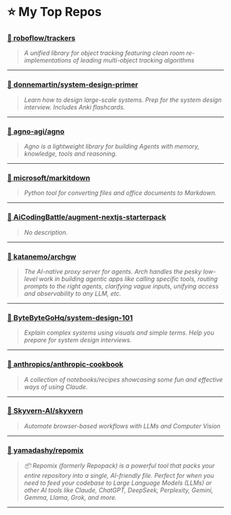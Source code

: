 # ⭐ My Top Repos

### [📌 roboflow/trackers](https://github.com/roboflow/trackers)
> _A unified library for object tracking featuring clean room re-implementations of leading multi-object tracking algorithms_

---

### [📌 donnemartin/system-design-primer](https://github.com/donnemartin/system-design-primer)
> _Learn how to design large-scale systems. Prep for the system design interview.  Includes Anki flashcards._

---

### [📌 agno-agi/agno](https://github.com/agno-agi/agno)
> _Agno is a lightweight library for building Agents with memory, knowledge, tools and reasoning._

---

### [📌 microsoft/markitdown](https://github.com/microsoft/markitdown)
> _Python tool for converting files and office documents to Markdown._

---

### [📌 AiCodingBattle/augment-nextjs-starterpack](https://github.com/AiCodingBattle/augment-nextjs-starterpack)
> _No description._

---

### [📌 katanemo/archgw](https://github.com/katanemo/archgw)
> _The AI-native proxy server for agents. Arch handles the pesky low-level work in building agentic apps like calling specific tools, routing prompts to the right agents, clarifying vague inputs, unifying access and observability to any LLM, etc._

---

### [📌 ByteByteGoHq/system-design-101](https://github.com/ByteByteGoHq/system-design-101)
> _Explain complex systems using visuals and simple terms. Help you prepare for system design interviews._

---

### [📌 anthropics/anthropic-cookbook](https://github.com/anthropics/anthropic-cookbook)
> _A collection of notebooks/recipes showcasing some fun and effective ways of using Claude._

---

### [📌 Skyvern-AI/skyvern](https://github.com/Skyvern-AI/skyvern)
> _Automate browser-based workflows with LLMs and Computer Vision_

---

### [📌 yamadashy/repomix](https://github.com/yamadashy/repomix)
> _📦 Repomix (formerly Repopack) is a powerful tool that packs your entire repository into a single, AI-friendly file. Perfect for when you need to feed your codebase to Large Language Models (LLMs) or other AI tools like Claude, ChatGPT, DeepSeek, Perplexity, Gemini, Gemma, Llama, Grok, and more._

---

